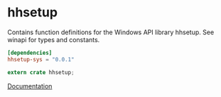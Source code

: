 # hhsetup #
Contains function definitions for the Windows API library hhsetup. See winapi for types and constants.

```toml
[dependencies]
hhsetup-sys = "0.0.1"
```

```rust
extern crate hhsetup;
```

[Documentation](https://retep998.github.io/doc/hhsetup/)
